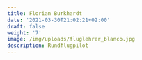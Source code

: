 ```yaml
---
title: Florian Burkhardt
date: '2021-03-30T21:02:21+02:00'
draft: false
weight: '7'
image: /img/uploads/fluglehrer_blanco.jpg
description: Rundflugpilot
---
```


